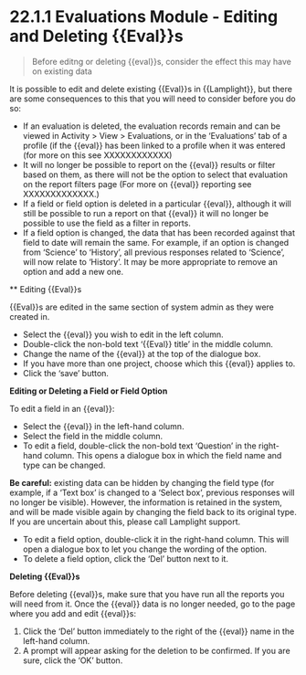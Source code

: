 # 22.1.1 Evaluations Module - Editing and Deleting {{Eval}}s

> Before editng or deleting {{eval}}s, consider the effect this may have on existing data

It is possible to edit and delete existing {{Eval}}s in {{Lamplight}}, but there are some consequences to this that you will need to consider before you do so:

- If an evaluation is deleted, the evaluation records remain and can be viewed in Activity > View > Evaluations, or in the ‘Evaluations’ tab of a profile (if the {{eval}} has been linked to a profile when it was entered (for more on this see XXXXXXXXXXXX)
- It will no longer be possible to report on the {{eval}} results or filter based on them, as there will not be the option to select that evaluation on the report filters page (For more on {{eval}} reporting see XXXXXXXXXXXXX.)
- If a field or field option is deleted in a particular {{eval}}, although it will still be possible to run a report on that {{eval}} it will no longer be possible to use the field as a filter in reports.
- If a field option is changed, the data that has been recorded against that field to date will remain the same. For example, if an option is changed from ‘Science’ to ‘History’, all previous responses related to ‘Science’, will now relate to ‘History’. It may be more appropriate to remove an option and add a new one.

** Editing {{Eval}}s

{{Eval}}s are edited in the same section of system admin as they were created in.

- Select the {{eval}} you wish to edit in the left column.
- Double-click the non-bold text ‘{{Eval}} title’ in the middle column.
- Change the name of the {{eval}} at the top of the dialogue box.
- If you have more than one project, choose which this {{eval}} applies to.
- Click the ‘save’ button.


**Editing or Deleting a Field or Field Option**

To edit a field in an {{eval}}:
- Select the {{eval}} in the left-hand column.
- Select the field in the middle column.
- To edit a field, double-click the non-bold text ‘Question’ in the right-hand column. This opens a dialogue box in which the field name and type can be changed.

**Be careful:** existing data can be hidden by changing the field type (for example, if a ‘Text box’ is changed to a ‘Select box’, previous responses will no longer be visible). However, the information is retained in the system, and will be made visible again by changing the field back to its original type. If you are uncertain about this, please call Lamplight support.

- To edit a field option, double-click it in the right-hand column. This will open a dialogue box to let you change the wording of the option.
- To delete a field option, click the ‘Del’ button next to it.


**Deleting {{Eval}}s**

Before deleting {{eval}}s, make sure that you have run all the reports you will need from it. Once the {{eval}} data is no longer needed, go to the page where you add and edit {{eval}}s:
1.	Click the ‘Del’ button immediately to the right of the {{eval}} name in the left-hand column.
2.	A prompt will appear asking for the deletion to be confirmed. If you are sure, click the ‘OK’ button.
 
